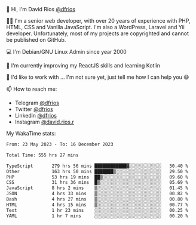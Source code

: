 👋 Hi, I'm David Rios [@dfrios](https://github.com/dfrios)

👨‍💻 I'm a senior web developer, with over 20 years of experience with PHP, HTML, CSS and Vanilla JavaScript. I'm also a WordPress, Laravel and Yii developer. Unfortunately, most of my projects are copyrighted and cannot be published on GitHub.

💻 I'm Debian/GNU Linux Admin since year 2000

🌱 I'm currently improving my ReactJS skills and learning Kotlin

💞️ I'd like to work with ... I'm not sure yet, just tell me how I can help you 😅


📫 How to reach me:
* Telegram [@dfrios](https://t.me/dfrios)
* Twitter [@dfrios](https://twitter.com/dfrios)
* Linkedin [@dfrios](https://linkedin.com/in/dfrios)
* Instagram [@david.rios.r](https://instagram.com/david.rios.r)



My WakaTime stats:
<!--START_SECTION:waka-->

```txt
From: 23 May 2023 - To: 16 December 2023

Total Time: 555 hrs 27 mins

TypeScript       279 hrs 56 mins ████████████▓░░░░░░░░░░░░   50.40 %
Other            163 hrs 50 mins ███████▒░░░░░░░░░░░░░░░░░   29.50 %
PHP              53 hrs 19 mins  ██▒░░░░░░░░░░░░░░░░░░░░░░   09.60 %
CSS              31 hrs 36 mins  █▒░░░░░░░░░░░░░░░░░░░░░░░   05.69 %
JavaScript       8 hrs 2 mins    ▒░░░░░░░░░░░░░░░░░░░░░░░░   01.45 %
JSON             4 hrs 33 mins   ▒░░░░░░░░░░░░░░░░░░░░░░░░   00.82 %
Bash             4 hrs 27 mins   ▒░░░░░░░░░░░░░░░░░░░░░░░░   00.80 %
HTML             4 hrs 15 mins   ▒░░░░░░░░░░░░░░░░░░░░░░░░   00.77 %
Text             1 hr 23 mins    ░░░░░░░░░░░░░░░░░░░░░░░░░   00.25 %
YAML             1 hr 7 mins     ░░░░░░░░░░░░░░░░░░░░░░░░░   00.20 %
```

<!--END_SECTION:waka-->
